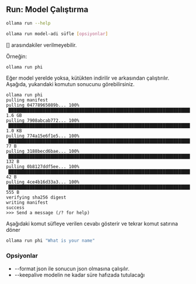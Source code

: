 ## Run: Model Çalıştırma

```bash
ollama run --help
```

```bash
ollama run model-adi süfle [opsiyonlar]
```
[] arasındakiler verilmeyebilir.

Örneğin:

```bash
ollama run phi
```

Eğer model yerelde yoksa, kütükten indirilir ve arkasından çalıştırılır.
Aşağıda, yukarıdaki komutun sonucunu görebilirsiniz.


```text
ollama run phi 
pulling manifest
pulling 04778965089b... 100% ▕███████████████████████████████████████████████████████████████████████▏ 1.6 GB 
pulling 7908abcab772... 100% ▕███████████████████████████████████████████████████████████████████████▏ 1.0 KB 
pulling 774a15e6f1e5... 100% ▕███████████████████████████████████████████████████████████████████████▏   77 B 
pulling 3188becd6bae... 100% ▕███████████████████████████████████████████████████████████████████████▏  132 B 
pulling 0b8127ddf5ee... 100% ▕███████████████████████████████████████████████████████████████████████▏   42 B 
pulling 4ce4b16d33a3... 100% ▕███████████████████████████████████████████████████████████████████████▏  555 B 
verifying sha256 digest
writing manifest
success
>>> Send a message (/? for help)
```


Aşağıdaki komut süfleye verilen cevabı gösterir ve tekrar komut satırına döner


```bash
ollama run phi "What is your name"
```

### Opsiyonlar

- --format json ile sonucun json olmasına çalışılır.
- --keepalive modelin ne kadar süre hafızada tutulacağı



